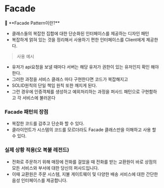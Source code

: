 # Facade
<aside>
🚀 **Facade Pattern이란?**

</aside>

- 클래스들의 복잡한 집합에 대한 단순화된 인터페이스를 제공하는 디자인 패턴
- 복잡하게 얽혀 있는 것을 정리해서 사용하기 편한 인터페이스를 Client에게 제공한다.

> 사용 예시
> 
- 유저가 api요청을 보낼 때마다 서버는 해당 유저가 권한이 있는 유저인지 확인 해야 한다.
- 그러한 과정을 서비스 클래스 마다 구현한다면 코드가 복잡해지고
- SOLID원칙의 단일 책임 원칙 또한 깨지게 된다.
- 그런 경우에 인증객체를 생성하고 예외처리하는 과정을 퍼사드 패턴으로 구현함하고 각 서비스에 불러온다

### Facade 패턴의 장점

- 복잡한 코드를 감추고 단순화 할 수 있다.
- 클라이언트가 시스템의 코드를 모르더라도 Facade 클래스만을 이해하고 사용 할 수 있다.

### 실제 상황 적용(오 복붙 레전드)

- 전화로 주문하기 위해 매장에 전화를 걸었을 때 전화를 받는 교환원이 바로 상점의 모든 서비스와 부서에 대한 당신의 퍼사드입니다.
- 이때 교환원은 주문 시스템, 지불 게이트웨이 및 다양한 배송 서비스에 대한 간단한 음성 인터페이스를 제공합니다.
